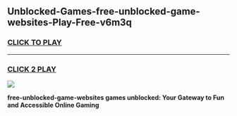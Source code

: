 
## Unblocked-Games-free-unblocked-game-websites-Play-Free-v6m3q
<h3>
<a href="https://premium76.site?title=free-unblocked-game-websites&ref=23A">CLICK TO PLAY</a></h3>
<hr>

<h3>
<a href="https://premium76.site?title=free-unblocked-game-websites&ref=23A">CLICK 2 PLAY</a>
  
</h3>

<a href="https://premium76.site?title=free-unblocked-game-websites&ref=23A"><img src="https://clearcache.store/games.png"></a>


**free-unblocked-game-websites games unblocked: Your Gateway to Fun and Accessible Online Gaming**
